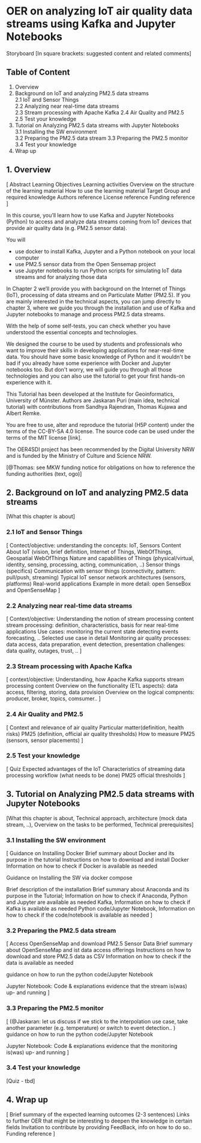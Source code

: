 # OER on analyzing IoT air quality data streams using Kafka and Jupyter Notebooks          
Storyboard
[In square brackets: suggested content and related comments]



## Table of Content
1. Overview	
2. Background on IoT and analyzing PM2.5 data streams	
    2.1 IoT and Sensor Things	
    2.2 Analyzing near real-time data streams	
    2.3 Stream processing with Apache Kafka	
    2.4 Air Quality and PM2.5	
    2.5 Test your knowledge	
3. Tutorial on Analyzing PM2.5 data streams with Jupyter Notebooks	
    3.1 Installing the SW environment	
    3.2 Preparing the PM2.5 data stream	
    3.3 Preparing the PM2.5 monitor	
    3.4 Test your knowledge	
4. Wrap up



         	           	
## 1. Overview
[
Abstract
Learning Objectives
Learning activities
Overview on the structure of the learning material
How to use the learning material
Target Group and required knowledge
Authors reference
License reference
Funding reference
 ]

In this course, you’ll learn how to use Kafka and Jupyter Notebooks (Python) to access and analyze data streams coming from IoT devices that provide air quality data (e.g. PM2.5 sensor data). 

You will
* use docker to install Kafka, Jupyter and a Python notebook on your local computer
* use PM2.5 sensor data from the Open Sensemap project 
* use Jupyter notebooks to run Python scripts for simulating IoT data streams and for analyzing those data

In Chapter 2 we’ll provide you with background on the Internet of Things (IoT), processing of data streams and on Particulate Matter (PM2.5). 
If you are mainly interested in the technical aspects, you can jump directly to chapter 3, where we guide you through the installation and use of Kafka and Jupyter notebooks to manage and process PM2.5 data streams.

With the help of some self-tests, you can check whether you have understood the essential concepts and technologies.  

We designed the course to be used by students and professionals who want to improve their skills in developing applications for near-real-time data. You should have some basic knowledge of Python and it wouldn't be bad if you already have some experience with Docker and Jupyter notebooks too. But don't worry, we will guide you through all those technologies and you can also use the tutorial to get your first hands-on experience with it. 

This Tutorial has been developed at the Institute for Geoinformatics, University of Münster. Authors are Jaskaran Puri (main idea, technical tutorial) with contributions from Sandhya Rajendran, Thomas Kujawa and Albert Remke.

You are free to use, alter and reproduce the tutorial (H5P content) under the terms of the CC-BY-SA 4.0 license. The source code can be used under the terms of the MIT license [link]. 

The OER4SDI project has been recommended by the Digital University NRW and is funded by the Ministry of Culture and Science NRW. 
 
[@Thomas: see MKW funding notice for obligations on how to reference the funding authorities (text, ogo)]

## 2. Background on IoT and analyzing PM2.5 data streams

[What this chapter is about]
                              	
### 2.1 IoT and Sensor Things

[
Contect/objective: understanding the concepts: IoT, Sensors
Content
About IoT (vision, brief definition, Internet of Things, WebOfThings, Geospatial WebOfThings
Nature and capabilities of Things (physical/virtual, identity, sensing, processing, acting, communication, ..)
Sensor things (specifics)
Communication with sensor things (connectivity, pattern: pull/push, streaming)
Typical IoT sensor network architectures (sensors, platforms)
Real-world applications
Example in more detail: open SenseBox and OpenSenseMap
]

### 2.2 Analyzing near real-time data streams

[
Context/objective: Understanding the notion of stream processing
content
stream processing: definition, characteristics, basis for near real-time applications
Use cases:
monitoring the current state
detecting events
forecasting, ..
Selected use case in detail
Monitoring air quality
processes: data access, data preparation, event detection, presentation
challenges: data quality, outages, trust, ..
]  

              	
### 2.3 Stream processing with Apache Kafka
[
context/objective: Understanding, how Apache Kafka supports stream processing
content 
Overview on the functionality (ETL aspects): data access, filtering, storing, data provision
Overview on the logical compnents: producer, broker, topics, comsumer..
]

### 2.4 Air Quality and PM2.5

[
Context and relevance of air quality
Particular matter(definition, health risks)
PM25 (definition, official air quality thresholds)
How to measure PM25 (sensors, sensor placements)
]

### 2.5 Test your knowledge
[
Quiz
Expected advantages of the IoT
Characteristics of streaming data
processing workflow (what needs to be done)
PM25 official thresholds
]

## 3. Tutorial on Analyzing PM2.5 data streams with Jupyter Notebooks
[What this chapter is about,
Technical approach, architecture (mock data stream, ..),
Overview on the tasks to be performed,
Technical prerequisites]

### 3.1 Installing the SW environment
[
Guidance on Installing Docker
Brief summary about Docker and its purpose in the tutorial
Instructions on how to download and install Docker
Information on how to check if Docker is available as needed

Guidance on Installing the SW via docker compose

Brief description of the installation
Brief summary about Anaconda and its purpose in the Tutorial; Information on how to check if Anaconda, Python and Jupyter are available as needed
Kafka, Information on how to check if Kafka is available as needed
Python code/Jupyter Notebook, Information on how to check if the code/notebook is available as needed
]

### 3.2 Preparing the PM2.5 data stream

[
Access OpenSenseMap and download PM2.5 Sensor Data
Brief summary about OpenSenseMap and ist data access offerings
Instructions on how to download and store PM2.5 data as CSV
Information on how to check if the data is available as needed

guidance on how to run the python code/Jupyter Notebook

Jupyter Notebook:
Code & explanations
evidence that the stream is(was) up- and running
]

### 3.3 Preparing the PM2.5 monitor

[
(@Jaskaran: let us discuss if we stick to the interpolation use case, take another parameter (e.g. temperature) or switch to event detection.. )
guidance on how to run the python code/Jupyter Notebook


Jupyter Notebook:
Code & explanations
evidence that the monitoring is(was) up- and running
]

### 3.4 Test your knowledge
[Quiz - tbd]

## 4. Wrap up
[
Brief summary of the expected learning outcomes (2-3 sentences)
Links to further OER that might be interesting to deepen the knowledge in certain fields
Invitation to contribute by providing FeedBack, info on how to do so..
Funding reference
]
